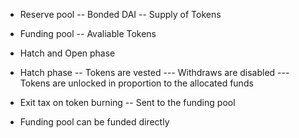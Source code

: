 - Reserve pool
-- Bonded DAI
-- Supply of Tokens

- Funding pool
-- Avaliable Tokens

- Hatch and Open phase

- Hatch phase
-- Tokens are vested
--- Withdraws are disabled
--- Tokens are unlocked in proportion to the allocated funds

- Exit tax on token burning
-- Sent to the funding pool

- Funding pool can be funded directly


